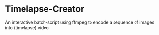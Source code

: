# Timelapse-Creator
An interactive batch-script using ffmpeg to encode a sequence of images into (timelapse) video
